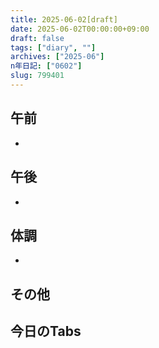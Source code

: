 ```yaml
---
title: 2025-06-02[draft]
date: 2025-06-02T00:00:00+09:00
draft: false
tags: ["diary", ""]
archives: ["2025-06"]
n年日記: ["0602"]
slug: 799401
---
```

## 午前
- 
## 午後
- 
## 体調
- 
## その他
## 今日のTabs